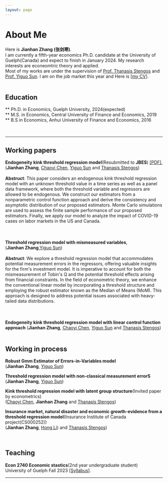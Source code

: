 ```yaml
---
layout: page
---
```


# About Me


Here is **Jianhan Zhang (张剑寒)**.      
I am currently a fifth-year economics Ph.D. candidate at the University of Guelph(Canada) and expect to finish in January 2024. My research interests are econeomtric theory and applied.   
Most of my works are under the supervision of [Prof. Thanasis Stengos](https://www.uoguelph.ca/lang/people/thanasis-stengos) and [Prof. Yiguo Sun](https://www.uoguelph.ca/lang/people/yiguo-sun). 
I am on the job market this year and Here is [[my CV](https://jianhzhang.github.io/file/Jianhan_Zhang_CV_11172023.pdf)].  
<br>

## Education  
** Ph.D. in Economics, Guelph University, 2024(expected)  
** M.S. in Economics, Central University of Finance and Economics, 2019  
** B.S in Economics,  Anhui University of Finance and Economics, 2016  


<br>

---
## Working papers  
**Endogeneity kink threshold regression model**(Resubmitted to **JBES**) [[PDF]](https://jianhzhang.github.io/file/Endogenous_kink.pdf),  
(**Jianhan Zhang**, [Chaoyi Chen](https://www.chenchaoyi.com), [Yiguo Sun](https://www.uoguelph.ca/lang/people/yiguo-sun) and [Thanasis Stengos](https://www.uoguelph.ca/lang/people/thanasis-stengos))  
<br/> 
**Abstruct**: This paper considers an endogenous kink threshold regression model with an unknown threshold value in a time series as well as a panel data framework, where both the threshold variable and regressors are allowed to be endogenous. We construct our estimators from a nonparametric control function approach and derive the consistency and asymptotic distribution of our proposed estimators. Monte Carlo simulations are used to assess the finite sample performance of our proposed estimators. Finally, we apply our model to analyze the impact of COVID-19 cases on labor markets in the US and Canada. 
<br/>  
<br/>  
**Threshold regression model with mismeasured variables**,    
(**Jianhan Zhang**,[Yiguo Sun](https://www.uoguelph.ca/lang/people/yiguo-sun))   
<br/> 
**Abstruct**: We explore a threshold regression model that accommodates potential measurement errors in the regressors, offering valuable insights for the firm's investment model. It is imperative to account for both the mismeasurement of Tobin's Q and the potential threshold effects arising from financial constraints. In the field of econometric theory, we enhance the conventional linear model by incorporating a threshold structure and employing the robust estimator known as the Median of Means (MoM). This approach is designed to address potential issues associated with heavy-tailed data distributions.
<br/>    
<br/>  
**Endogeneity kink threshold regression model with linear control function approach** 
(**Jianhan Zhang**, [Chaoyi Chen](https://www.chenchaoyi.com), [Yiguo Sun](https://www.uoguelph.ca/lang/people/yiguo-sun) and [Thanasis Stengos](https://www.uoguelph.ca/lang/people/thanasis-stengos))  
<br/>  
## Working in process 
**Robust Gmm Estimator of Errors-in-Variables model**  
(**Jianhan Zhang**, [Yiguo Sun](https://www.uoguelph.ca/lang/people/yiguo-sun))  

**Threshold regression model with non-classical measurement errorS**  
(**Jianhan Zhang**, [Yiguo Sun](https://www.uoguelph.ca/lang/people/yiguo-sun))    

**Kink threshold regression model with latent group structure**(Invited paper by econometrics)  
([Chaoyi Chen](https://www.chenchaoyi.com), **Jianhan Zhang** and [Thanasis Stengos](https://www.uoguelph.ca/lang/people/thanasis-stengos))    

**Insurance market, natural disaster and economic growth-evidence from a threshold regression model**(Insurance Institute of Canada project(CS000252))  
(**Jianhan Zhang**, [Hong Li](https://www.uoguelph.ca/lang/people/hong-li)) and [Thanasis Stengos](https://www.uoguelph.ca/lang/people/thanasis-stengos))   




<br>

## Teaching  
**Econ 2740 Economic stastics**(2nd year undergraduate student)  
University of Guelph  Fall 2023  [[Syllabus](https://jianhzhang.github.io/file/ECON_2740_03_F23.pdf)].


---

